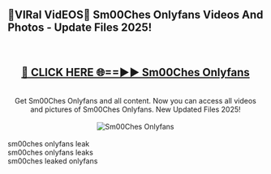 <h2>🔴VIRal VidEOS🔴 Sm00Ches Onlyfans Videos And Photos - Update Files 2025!</h2>
<br>
<div align="center">
<h2><a href="https://virallinks.top/odZfE0" rel="nofollow">🔴 CLICK HERE 🌐==►► Sm00Ches Onlyfans</a></h2>
<br>
Get Sm00Ches Onlyfans and all content. Now you can access all videos and pictures of Sm00Ches Onlyfans. New Updated Files 2025!
<br>
<br>
<a href="https://virallinks.top/odZfE0" rel="nofollow" data-target="animated-image.originalLink"><img src="https://i.imgur.com/dJHk4Zq.gif)" alt="Sm00Ches Onlyfans" style="max-width: 100%; display: inline-block;" data-target="animated-image.originalImage"></a>
</div>
<br>
sm00ches onlyfans leak<br>
sm00ches onlyfans leaks<br>
sm00ches leaked onlyfans